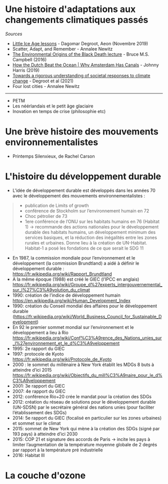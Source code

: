 # Une histoire d'adaptations aux changements climatiques passés

*Sources*

- [Little Ice Age lessons](https://aeon.co/essays/the-little-ice-age-is-a-history-of-resilience-and-surprises) -  Dagomar Degroot, Aeon (Novembre 2019)
- Scatter, Adapt, and Remember - Annalee Newitz
- [The Environmental Origins of the Black Death lecture](https://youtu.be/7x9Oh0-viyM) - Bruce M.S. Campbell (2016)
- [How the Dutch Beat the Ocean | Why Amsterdam Has Canals](https://youtu.be/XoEZvSl5Cg8) - Johnny Harris (2019)
- [Towards a rigorous understanding of societal responses to climate change](https://www.nature.com/articles/s41586-021-03190-2.epdf?sharing_token=OCYHV4gBg7kd4Xad4KxS39RgN0jAjWel9jnR3ZoTv0MKipkT5GQppdWkxXpf-pfiVfyvE1rIgQIFvw4DGSZAN7mZjG0Jlj37rs4AE5SLpF_OIKt-yPK2IGkoQdUAowEX9GJdou9oySetJvlOoCtkgqrVNTTWxKVg9tiuaifdiss%3D) - Degroot et al (2021)
- Four lost cities - Annalee Newitz

---

- PETM
- Les néérlandais et le petit âge glaciaire
- Inovation en temps de crise (philosophie etc)

# Une brève histoire des mouvements environnementalistes

- Printemps Silenxieux, de Rachel Carson

# L'histoire du développement durable

- L'idée de développement durable est développés dans les années 70 avec le développement des mouvements environnementalistes : 
> * publication de Limits of growth
> * conférence de Stockholm sur l’environnement humain en 72
> * Choc pétrolier de 73
> * 1ere conférence de l’ONU sur les habitats humains en 76 (Habitat 1) -> recommande des actions nationales pour le développement durable des habitats humains, un développement minimum des services basiques, et la réduction des inégalités entre les zones rurales et urbaines. Donne lieu à la création de UN-Habitat. Habitat-1 a posé les fondations de ce que serait le SDG 11
- En 1987, la commission mondiale pour l’environnement et le développement (la commission Brundtland) a aidé à définir le développement durable : https://fr.wikipedia.org/wiki/Rapport_Brundtland 
- A la même époque (1988) est créé le GIEC (l’IPCC en anglais) https://fr.wikipedia.org/wiki/Groupe_d%27experts_intergouvernemental_sur_l%27%C3%A9volution_du_climat 
- 1990: création de l’indice de développement humain https://en.wikipedia.org/wiki/Human_Development_Index
- 1990: création du Conseil mondial des affaires pour le développement durable (https://fr.wikipedia.org/wiki/World_Business_Council_for_Sustainable_Development) 
- En 92 le premier sommet mondial sur l’environnement et le développement a lieu à Rio
https://fr.wikipedia.org/wiki/Conf%C3%A9rence_des_Nations_unies_sur_l%27environnement_et_le_d%C3%A9veloppement 
- 1995: 2e rapport du GIEC
- 1997: protocole de Kyoto https://fr.wikipedia.org/wiki/Protocole_de_Kyoto
- 2000 : le sommet du millénaire à New York établit les MDGs 8 buts à atteindre d’ici 2015 https://fr.wikipedia.org/wiki/Objectifs_du_mill%C3%A9naire_pour_le_d%C3%A9veloppement 
- 2001: 3e rapport du GIEC
- 2007: 4e rapport du GIEC
- 2012: conférence Rio+20 crée le mandat pour la création des SDGs
- 2012: création du réseau de solutions pour le développement durable (UN-SDSN) par le secrétaire général des nations unies (pour faciliter l’établissement des SDGs)
- 2014: 5e rapport du GIEC (focalisé en particulier sur les zones urbaines) et sommet sur le climat
- 2015: sommet de New York qui mène à la création des SDGs (signé par 193 pays) à atteindre d’ici 2030
- 2015: COP 21 et signature des accords de Paris -> incite les pays à limiter l’augmentation de la température moyenne globale de 2 degrés par rapport à la température pré industrielle
- 2016: Habitat III 

# La couche d'ozone

